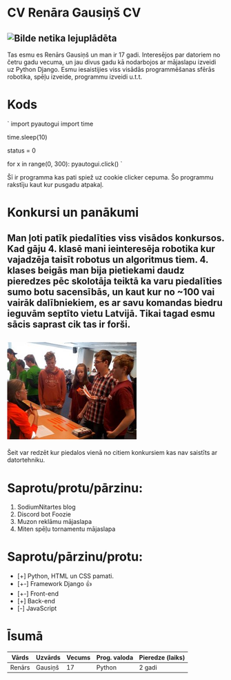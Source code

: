 # CV Renāra Gausiņš CV
![Bilde netika lejuplādēta](https://cdn.discordapp.com/attachments/712432238658322513/806105436679700510/unknown.png)
---
Tas esmu es Renārs Gausiņš un man ir 17 gadi. Interesējos par datoriem no četru gadu vecuma, un jau divus gadu kā nodarbojos ar mājaslapu izveidi uz Python Django. Esmu iesaistijies viss visādās programmēšanas sfērās robotika, spēļu izveide, programmu izveidi u.t.t.

# Kods

` import pyautogui
import time

time.sleep(10)

status = 0

for x in range(0, 300):
    pyautogui.click() `



Šī ir programma kas pati spiež uz cookie clicker cepuma. Šo programmu rakstīju kaut kur pusgadu atpakaļ.

# Konkursi un panākumi

Man ļoti patīk piedalīties viss visādos konkursos. Kad gāju 4. klasē mani ieinteresēja robotika kur vajadzēja taisīt robotus un algoritmus tiem. 4. klases beigās man bija pietiekami daudz pieredzes pēc skolotāja teiktā ka varu piedalīties sumo botu sacensībās, un kaut kur no ~100 vai vairāk dalībniekiem, es ar savu komandas biedru ieguvām septīto vietu Latvijā. Tikai tagad esmu sācis saprast cik tas ir forši.
---
![Bilde netika lejuplādēta](bilde.jpg)
---
Šeit var redzēt kur piedalos vienā no citiem konkursiem kas nav saistīts ar datortehniku.


# Saprotu/protu/pārzinu:
1. SodiumNitartes blog
2. Discord bot Foozie
3. Muzon reklāmu mājaslapa
4. Miten spēļu tornamentu mājaslapa

# Saprotu/pārzinu/protu:
- [+] Python, HTML un CSS pamati.
- [+-] Framework Django :+1:
- [+-] Front-end
- [+] Back-end
- [-] JavaScript

# Īsumā
| Vārds | Uzvārds | Vecums | Prog. valoda | Pieredze (laiks) |
| ----------- | ----------- | ----------- | ----------- | ----------- |
| Renārs | Gausiņš | 17 | Python | 2 gadi |
